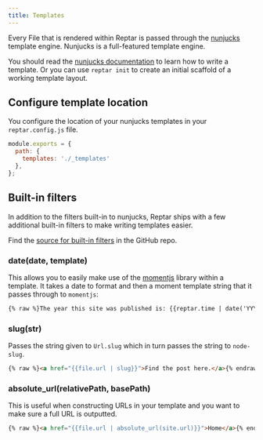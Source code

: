 ```yaml
---
title: Templates
---
```


Every File that is rendered within Reptar is passed through the [nunjucks](http://mozilla.github.io/nunjucks/) template engine. Nunjucks is a full-featured template engine.

You should read the [nunjucks documentation](http://mozilla.github.io/nunjucks/templating.html) to learn how to write a template. Or you can use `reptar init` to create an initial scaffold of a working template layout.

## Configure template location

You configure the location of your nunjucks templates in your `reptar.config.js` file.

```javascript
module.exports = {
  path: {
    templates: './_templates'
  },
};
```

## Built-in filters

In addition to the filters built-in to nunjucks, Reptar ships with a few additional built-in filters to make writing templates easier.

Find the [source for built-in filters](http://github.com/reptar/reptar/blob/master/lib/template.js#L56) in the GitHub repo.

### date(date, template)

This allows you to easily make use of the [momentjs](http://momentjs.com/) library within a template. It takes a date to format and then a moment template string that it passes through to `momentjs`:

```html
{% raw %}The year this site was published is: {{reptar.time | date('YYYY')}}.{% endraw %}
```

### slug(str)

Passes the string given to `Url.slug` which in turn passes the string to `node-slug`.

```html
{% raw %}<a href="{{file.url | slug}}">Find the post here.</a>{% endraw %}
```

### absolute_url(relativePath, basePath)

This is useful when constructing URLs in your template and you want to make sure a full URL is outputted.

```html
{% raw %}<a href="{{file.url | absolute_url(site.url)}}">Home</a>{% endraw %}
```
